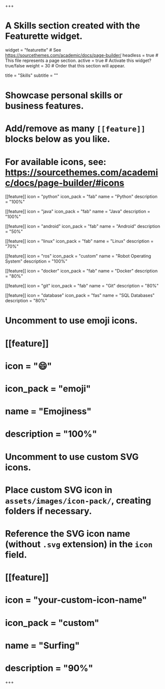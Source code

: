 +++
# A Skills section created with the Featurette widget.
widget = "featurette"  # See https://sourcethemes.com/academic/docs/page-builder/
headless = true  # This file represents a page section.
active = true  # Activate this widget? true/false
weight = 30  # Order that this section will appear.

title = "Skills"
subtitle = ""

# Showcase personal skills or business features.
# 
# Add/remove as many `[[feature]]` blocks below as you like.
# 
# For available icons, see: https://sourcethemes.com/academic/docs/page-builder/#icons

[[feature]]
  icon = "python"
  icon_pack = "fab"
  name = "Python"
  description = "100%"

[[feature]]
  icon = "java"
  icon_pack = "fab"
  name = "Java"
  description = "100%"

[[feature]]
  icon = "android"
  icon_pack = "fab"
  name = "Android"
  description = "50%"

[[feature]]
  icon = "linux"
  icon_pack = "fab"
  name = "Linux"
  description = "70%"

[[feature]]
  icon = "ros"
  icon_pack = "custom"
  name = "Robot Operating System"
  description = "100%"  

[[feature]]
  icon = "docker"
  icon_pack = "fab"
  name = "Docker"
  description = "80%"  

[[feature]]
  icon = "git"
  icon_pack = "fab"
  name = "Git"
  description = "80%" 

[[feature]]
  icon = "database"
  icon_pack = "fas"
  name = "SQL Databases"
  description = "80%"  

# Uncomment to use emoji icons.
# [[feature]]
#  icon = ":smile:"
#  icon_pack = "emoji"
#  name = "Emojiness"
#  description = "100%"  

# Uncomment to use custom SVG icons.
# Place custom SVG icon in `assets/images/icon-pack/`, creating folders if necessary.
# Reference the SVG icon name (without `.svg` extension) in the `icon` field.
# [[feature]]
#  icon = "your-custom-icon-name"
#  icon_pack = "custom"
#  name = "Surfing"
#  description = "90%"

+++
